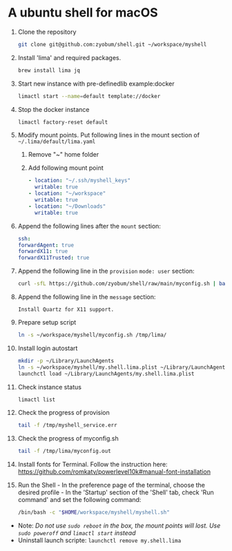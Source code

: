 # A ubuntu shell for macOS

1. Clone the repository
   ```sh
   git clone git@github.com:zyobum/shell.git ~/workspace/myshell
   ```
1. Install 'lima' and required packages.
   ```sh
   brew install lima jq
   ```
1. Start new instance with pre-definedlib example:docker
   ```sh
   limactl start --name=default template://docker
   ```
1. Stop the docker instance
   ```sh
   limactl factory-reset default
   ```
1. Modify mount points. Put following lines in the mount section of `~/.lima/default/lima.yaml`

   1. Remove "~" home folder

   1. Add following mount point
      ```yaml
      - location: "~/.ssh/myshell_keys"
        writable: true
      - location: "~/workspace"
        writable: true
      - location: "~/Downloads"
        writable: true
      ```
1. Append the following lines after the `mount` section:
   ```yaml
   ssh:
   forwardAgent: true
   forwardX11: true
   forwardX11Trusted: true
   ```
1. Append the following line in the `provision` `mode: user` section:
   ```sh
   curl -sfL https://github.com/zyobum/shell/raw/main/myconfig.sh | bash -s - > /tmp/lima/myconfig.out 2>&1
   ```
1. Append the following line in the `message` section:
   ```
   Install Quartz for X11 support.
   ```
1. Prepare setup script
   ```sh
   ln -s ~/workspace/myshell/myconfig.sh /tmp/lima/
   ```
1. Install login autostart
   ```sh
   mkdir -p ~/Library/LaunchAgents
   ln -s ~/workspace/myshell/my.shell.lima.plist ~/Library/LaunchAgents/
   launchctl load ~/Library/LaunchAgents/my.shell.lima.plist
   ```
1. Check instance status
   ```sh
   limactl list
   ```
1. Check the progress of provision
   ```sh
   tail -f /tmp/myshell_service.err
   ```
1. Check the progress of myconfig.sh
   ```sh
   tail -f /tmp/lima/myconfig.out
   ```
1. Install fonts for Terminal. Follow the instruction here: <https://github.com/romkatv/powerlevel10k#manual-font-installation>

1. Run the Shell - In the preference page of the terminal, choose the desired profile - In the 'Startup' section of the 'Shell' tab, check 'Run command' and set the following command:
   ```sh
   /bin/bash -c "$HOME/workspace/myshell/myshell.sh"
   ```

+ Note: _Do not use `sudo reboot` in the box, the mount points will lost. Use `sudo poweroff` and `limactl start` instead_
+ Uninstall launch scripte: `launchctl remove my.shell.lima`

